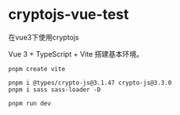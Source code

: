 # cryptojs-vue-test

在vue3下使用cryptojs

Vue 3 + TypeScript + Vite 搭建基本环境。

```
pnpm create vite

pnpm i @types/crypto-js@3.1.47 crypto-js@3.3.0
pnpm i sass sass-loader -D

pnpm run dev

```